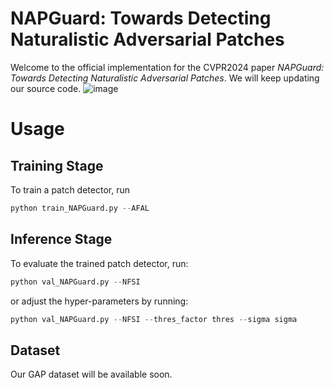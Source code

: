 # NAPGuard: Towards Detecting Naturalistic Adversarial Patches
Welcome to the official implementation for the CVPR2024 paper _NAPGuard: Towards Detecting Naturalistic Adversarial Patches_. We will keep updating our source code.
![image](https://github.com/wsynuiag/NAPGaurd/blob/main/framework.png)

# Usage 
## Training Stage
To train a patch detector, run
```python
python train_NAPGuard.py --AFAL
```


## Inference Stage
To evaluate the trained patch detector, run:
```python
python val_NAPGuard.py --NFSI
```
or adjust the hyper-parameters by running:
```python
python val_NAPGuard.py --NFSI --thres_factor thres --sigma sigma
```

## Dataset
Our GAP dataset will be available soon.
